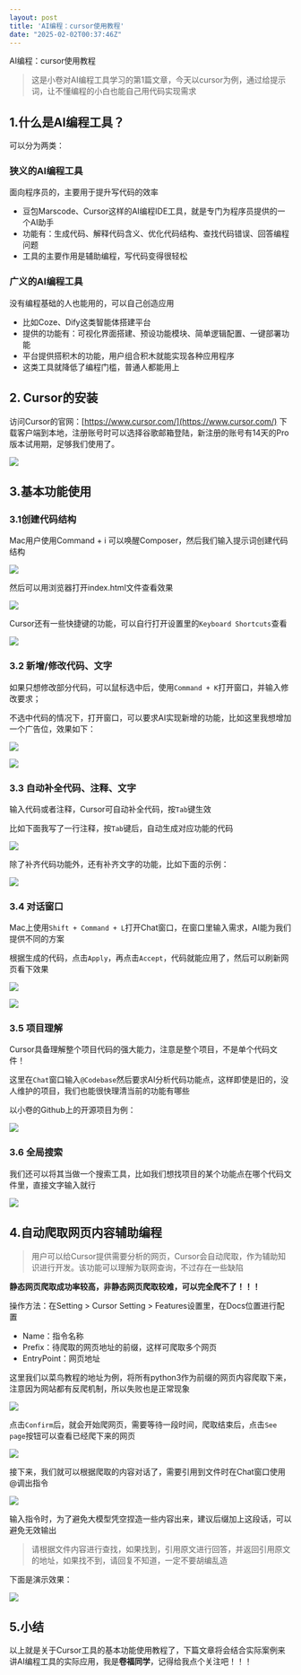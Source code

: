 ```yaml
---
layout: post
title: 'AI编程：cursor使用教程'
date: "2025-02-02T00:37:46Z"
---
```

AI编程：cursor使用教程

> 这是小卷对AI编程工具学习的第1篇文章，今天以cursor为例，通过给提示词，让不懂编程的小白也能自己用代码实现需求

1.什么是AI编程工具？
------------

可以分为两类：

### 狭义的AI编程工具

面向程序员的，主要用于提升写代码的效率

*   豆包Marscode、Cursor这样的AI编程IDE工具，就是专门为程序员提供的一个AI助手
*   功能有：生成代码、解释代码含义、优化代码结构、查找代码错误、回答编程问题
*   工具的主要作用是辅助编程，写代码变得很轻松

### 广义的AI编程工具

没有编程基础的人也能用的，可以自己创造应用

*   比如Coze、Dify这类智能体搭建平台
*   提供的功能有：可视化界面搭建、预设功能模块、简单逻辑配置、一键部署功能
*   平台提供搭积木的功能，用户组合积木就能实现各种应用程序
*   这类工具就降低了编程门槛，普通人都能用上

2\. Cursor的安装
-------------

访问Cursor的官网：[https://www.cursor.com/](https://www.cursor.com/) 下载客户端到本地，注册账号时可以选择谷歌邮箱登陆，新注册的账号有14天的Pro版本试用期，足够我们使用了。

![](https://img2024.cnblogs.com/blog/2784584/202501/2784584-20250131161754134-2086898347.png)

3.基本功能使用
--------

### 3.1创建代码结构

Mac用户使用Command + i 可以唤醒Composer，然后我们输入提示词创建代码结构

![](https://img2024.cnblogs.com/blog/2784584/202501/2784584-20250131161809499-495090670.png)

然后可以用浏览器打开index.html文件查看效果

![](https://img2024.cnblogs.com/blog/2784584/202501/2784584-20250131161821699-438044851.png)

Cursor还有一些快捷键的功能，可以自行打开设置里的`Keyboard Shortcuts`查看

![](https://img2024.cnblogs.com/blog/2784584/202501/2784584-20250131161832270-734475861.png)

### 3.2 新增/修改代码、文字

如果只想修改部分代码，可以鼠标选中后，使用`Command + K`打开窗口，并输入修改要求；

不选中代码的情况下，打开窗口，可以要求AI实现新增的功能，比如这里我想增加一个广告位，效果如下：

![](https://img2024.cnblogs.com/blog/2784584/202501/2784584-20250131161844271-294312266.png)

![](https://img2024.cnblogs.com/blog/2784584/202501/2784584-20250131161852419-81777269.png)

### 3.3 自动补全代码、注释、文字

输入代码或者注释，Cursor可自动补全代码，按`Tab`键生效

比如下面我写了一行注释，按`Tab`键后，自动生成对应功能的代码

![](https://img2024.cnblogs.com/blog/2784584/202501/2784584-20250131161904624-1526293502.png)

除了补齐代码功能外，还有补齐文字的功能，比如下面的示例：

![](https://img2024.cnblogs.com/blog/2784584/202501/2784584-20250131161914930-1181932476.png)

### 3.4 对话窗口

Mac上使用`Shift + Command + L`打开Chat窗口，在窗口里输入需求，AI能为我们提供不同的方案

根据生成的代码，点击`Apply`，再点击`Accept`，代码就能应用了，然后可以刷新网页看下效果

![](https://img2024.cnblogs.com/blog/2784584/202501/2784584-20250131161927049-612411485.png)

![](https://img2024.cnblogs.com/blog/2784584/202501/2784584-20250131161954521-1151498258.png)

### 3.5 项目理解

Cursor具备理解整个项目代码的强大能力，注意是整个项目，不是单个代码文件！

这里在`Chat`窗口输入`@Codebase`然后要求AI分析代码功能点，这样即使是旧的，没人维护的项目，我们也能很快理清当前的功能有哪些

以小卷的Github上的开源项目为例：

![](https://img2024.cnblogs.com/blog/2784584/202501/2784584-20250131162004993-1126574812.png)

### 3.6 全局搜索

我们还可以将其当做一个搜索工具，比如我们想找项目的某个功能点在哪个代码文件里，直接文字输入就行

![](https://img2024.cnblogs.com/blog/2784584/202501/2784584-20250131162017087-1335937582.png)

4.自动爬取网页内容辅助编程
--------------

> 用户可以给Cursor提供需要分析的网页，Cursor会自动爬取，作为辅助知识进行开发。该功能可以理解为联网查询，不过存在一些缺陷

**静态网页爬取成功率较高，非静态网页爬取较难，可以完全爬不了！！！**

操作方法：在Setting > Cursor Setting > Features设置里，在Docs位置进行配置

*   Name：指令名称
*   Prefix：待爬取的网页地址的前缀，这样可爬取多个网页
*   EntryPoint：网页地址

这里我们以菜鸟教程的地址为例，将所有python3作为前缀的网页内容爬取下来，注意因为网站都有反爬机制，所以失败也是正常现象

![](https://img2024.cnblogs.com/blog/2784584/202501/2784584-20250131162028734-996010226.png)

点击`Confirm`后，就会开始爬网页，需要等待一段时间，爬取结束后，点击`See page`按钮可以查看已经爬下来的网页

![](https://img2024.cnblogs.com/blog/2784584/202501/2784584-20250131162039644-947514134.png)

接下来，我们就可以根据爬取的内容对话了，需要引用到文件时在Chat窗口使用@调出指令

![](https://img2024.cnblogs.com/blog/2784584/202501/2784584-20250131162050778-1195034142.png)

输入指令时，为了避免大模型凭空捏造一些内容出来，建议后缀加上这段话，可以避免无效输出

> 请根据文件内容进行查找，如果找到，引用原文进行回答，并返回引用原文的地址，如果找不到，请回复不知道，一定不要胡编乱造

下面是演示效果：

![](https://img2024.cnblogs.com/blog/2784584/202501/2784584-20250131162102276-752756903.png)

5.小结
----

以上就是关于Cursor工具的基本功能使用教程了，下篇文章将会结合实际案例来讲AI编程工具的实际应用，我是**卷福同学**，记得给我点个关注吧！！！